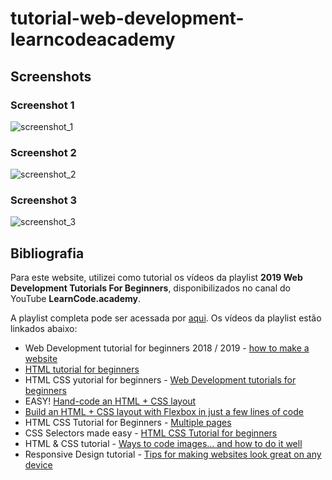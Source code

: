 # tutorial-web-development-learncodeacademy

## Screenshots

### Screenshot 1

![screenshot_1](https://github.com/guiemi-learning-center/tutorial-web-development-learncodeacademy/blob/master/images/screenshots/bakery_screenshot_1.png)

### Screenshot 2

![screenshot_2](https://github.com/guiemi-learning-center/tutorial-web-development-learncodeacademy/blob/master/images/screenshots/bakery_screenshot_2.png)

### Screenshot 3

![screenshot_3](https://github.com/guiemi-learning-center/tutorial-web-development-learncodeacademy/blob/master/images/screenshots/bakery_screenshot_3.png)

## Bibliografia

Para este website, utilizei como tutorial os vídeos da playlist **2019 Web Development Tutorials For Beginners**, disponibilizados no canal do YouTube **LearnCode.academy**.

A playlist completa pode ser acessada por [aqui](https://www.youtube.com/playlist?list=PLoYCgNOIyGABDU532eesybur5HPBVfC1G). Os vídeos da playlist estão linkados abaixo:

* Web Development tutorial for beginners 2018 / 2019 - [how to make a website](https://www.youtube.com/watch?v=gQojMIhELvM&list=PLoYCgNOIyGABDU532eesybur5HPBVfC1G&index=2&t=0s)
* [HTML tutorial for beginners](https://www.youtube.com/watch?v=RjHflb-QgVc&list=PLoYCgNOIyGABDU532eesybur5HPBVfC1G&index=3&t=0s)
* HTML CSS yutorial for beginners - [Web Development tutorials for beginners](https://www.youtube.com/watch?v=J35jug1uHzE&list=PLoYCgNOIyGABDU532eesybur5HPBVfC1G&index=4&t=0s)
* EASY! [Hand-code an HTML + CSS layout](https://www.youtube.com/watch?v=dMK_3lH1YPo&list=PLoYCgNOIyGABDU532eesybur5HPBVfC1G&index=5&t=3s)
* [Build an HTML + CSS layout with Flexbox in just a few lines of code](https://www.youtube.com/watch?v=aRMIdKRYg6c&list=PLoYCgNOIyGABDU532eesybur5HPBVfC1G&index=6&t=0s)
* HTML CSS Tutorial for Beginners - [Multiple pages](https://www.youtube.com/watch?v=dcCCOiQ1ZuM&list=PLoYCgNOIyGABDU532eesybur5HPBVfC1G&index=8&t=0s)
* CSS Selectors made easy - [HTML CSS Tutorial for beginners](https://www.youtube.com/watch?v=dcCCOiQ1ZuM&list=PLoYCgNOIyGABDU532eesybur5HPBVfC1G&index=8&t=0s)
* HTML & CSS tutorial - [Ways to code images… and how to do it well](https://www.youtube.com/watch?v=7cwRaTqR4k0&list=PLoYCgNOIyGABDU532eesybur5HPBVfC1G&index=9&t=0s)
* Responsive Design tutorial - [Tips for making websites look great on any device](https://www.youtube.com/watch?v=fgOO9YUFlGI&list=PLoYCgNOIyGABDU532eesybur5HPBVfC1G&index=10&t=0s)


